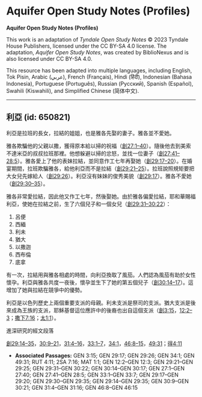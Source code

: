 # Aquifer Open Study Notes (Profiles)

**Aquifer Open Study Notes (Profiles)**

This work is an adaptation of *Tyndale Open Study Notes* © 2023 Tyndale House Publishers, licensed under the CC BY\-SA 4\.0 license. The adaptation, *Aquifer Open Study Notes*, was created by BiblioNexus and is also licensed under CC BY\-SA 4\.0\.

This resource has been adapted into multiple languages, including English, Tok Pisin, Arabic (عربي), French (Français), Hindi (हिंदी), Indonesian (Bahasa Indonesia), Portuguese (Português), Russian (Русский), Spanish (Español), Swahili (Kiswahili), and Simplified Chinese (简体中文).



--------------------------------

## 利亞 (id: 650821)

利亞是拉班的長女，拉結的姐姐，也是雅各先娶的妻子。雅各並不愛她。

雅各欺騙他的父親以撒，獲得原本給以掃的祝福（[創27:1–40](https://ref.ly/Gen27:1-Gen27:40)）。隨後他去到美索不達米亞的叔叔拉班那裡。他想躲避以掃的忿怒，並找一位妻子（[創27:41–28:5](https://ref.ly/Gen27:41-Gen28:5)）。雅各愛上了他的表妹拉結，並同意作工七年再娶她（[創29:17–20](https://ref.ly/Gen29:17-Gen29:20)）。在婚宴期間，拉班欺騙雅各，給他利亞而不是拉結（[創29:21–25](https://ref.ly/Gen29:21-Gen29:25)）。拉班說照規矩要把大女兒先嫁給人（[創29:26](https://ref.ly/Gen29:26)）。利亞沒有妹妹的俊秀美貌（[創29:17](https://ref.ly/Gen29:17)）。雅各不愛她（[創29:30–35](https://ref.ly/Gen29:30-Gen29:35)）。

雅各非常愛拉結，因此他又作工七年，然後娶她。由於雅各偏愛拉結，耶和華賜福利亞，使她在拉結之前，生了六個兒子和一個女兒（[創29:31–30:22](https://ref.ly/Gen29:31-Gen30:22)）：

1. 呂便
2. 西緬
3. 利未
4. 猶大
5. 以撒迦
6. 西布倫
7. 底拿

有一次，拉結用與雅各相處的時間，向利亞換取了風茄。人們認為風茄有助於女性懷孕。利亞與雅各共度一夜後，懷孕並生下了她的第五個兒子（[創30:14–17](https://ref.ly/Gen30:14-Gen30:17)）。這增加了她與拉結在競爭中的優勢。

利亞是以色列歷史上兩個重要支派的母親。利未支派是祭司的支派。猶大支派是後來成為王族的支派，耶穌基督這位應許中的後裔也出自這個支派（[創3:15](https://ref.ly/Gen3:15)，[12:2–3](https://ref.ly/Gen12:2-Gen12:3)；[撒下7:16](https://ref.ly/2Sam7:16)；[太1:1](https://ref.ly/Matt1:1)）。

進深研究的經文段落

[創29:14–35](https://ref.ly/Gen29:14-Gen29:35)，[30:9–21](https://ref.ly/Gen30:9-Gen30:21)，[31:4–16](https://ref.ly/Gen31:4-Gen31:16)，[33:1–7](https://ref.ly/Gen33:1-Gen33:7)，[34:1](https://ref.ly/Gen34:1)，[46:8–15](https://ref.ly/Gen46:8-Gen46:15)，[49:31](https://ref.ly/Gen49:31)；[得4:11](https://ref.ly/Ruth4:11)

* **Associated Passages:** GEN 3:15; GEN 29:17; GEN 29:26; GEN 34:1; GEN 49:31; RUT 4:11; 2SA 7:16; MAT 1:1; GEN 12:2–GEN 12:3; GEN 29:21–GEN 29:25; GEN 29:31–GEN 30:22; GEN 30:14–GEN 30:17; GEN 27:1–GEN 27:40; GEN 27:41–GEN 28:5; GEN 33:1–GEN 33:7; GEN 29:17–GEN 29:20; GEN 29:30–GEN 29:35; GEN 29:14–GEN 29:35; GEN 30:9–GEN 30:21; GEN 31:4–GEN 31:16; GEN 46:8–GEN 46:15

